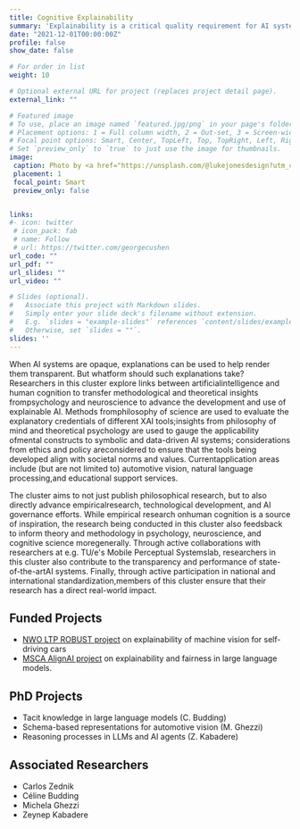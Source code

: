 ```yaml
---
title: Cognitive Explainability
summary: 'Explainability is a critical quality requirement for AI systems. It is threatened when systems are too complex and dynamic, and it may be ensured through interpretable design or through post-hoc explanation. Philosophical work is required, however, to understand what this actually means. [(read more)](/project/explainability)'
date: "2021-12-01T00:00:00Z"
profile: false
show_date: false

# For order in list 
weight: 10

# Optional external URL for project (replaces project detail page).
external_link: ""

# Featured image
# To use, place an image named `featured.jpg/png` in your page's folder.
# Placement options: 1 = Full column width, 2 = Out-set, 3 = Screen-width
# Focal point options: Smart, Center, TopLeft, Top, TopRight, Left, Right, BottomLeft, Bottom, BottomRight
# Set `preview_only` to `true` to just use the image for thumbnails.
image:
 caption: Photo by <a href="https://unsplash.com/@lukejonesdesign?utm_content=creditCopyText&utm_medium=referral&utm_source=unsplash">Luke Jones</a> on <a href="https://unsplash.com/photos/a-close-up-of-a-computer-circuit-board-tBvF46kmwBw?utm_content=creditCopyText&utm_medium=referral&utm_source=unsplash">Unsplash</a>
 placement: 1
 focal_point: Smart
 preview_only: false


links:
#- icon: twitter
 # icon_pack: fab
 # name: Follow
 # url: https://twitter.com/georgecushen
url_code: ""
url_pdf: ""
url_slides: ""
url_video: ""

# Slides (optional).
#   Associate this project with Markdown slides.
#   Simply enter your slide deck's filename without extension.
#   E.g. `slides = "example-slides"` references `content/slides/example-slides.md`.
#   Otherwise, set `slides = ""`.
slides: ''
---
```


When AI systems are opaque, explanations can be used to help render them transparent. But whatform should such explanations take? Researchers in this cluster explore links between artificialintelligence and human cognition to transfer methodological and theoretical insights frompsychology and neuroscience to advance the development and use of explainable AI. Methods fromphilosophy of science are used to evaluate the explanatory credentials of different XAI tools;insights from philosophy of mind and theoretical psychology are used to gauge the applicability ofmental constructs to symbolic and data-driven AI systems; considerations from ethics and policy areconsidered to ensure that the tools being developed align with societal norms and values. Currentapplication areas include (but are not limited to) automotive vision, natural language processing,and educational support services.

The cluster aims to not just publish philosophical research, but to also directly advance empiricalresearch, technological development, and AI governance efforts. While empirical research onhuman cognition is a source of inspiration, the research being conducted in this cluster also feedsback to inform theory and methodology in psychology, neuroscience, and cognitive science moregenerally. Through active collaborations with researchers at e.g. TU/e's Mobile Perceptual Systemslab, researchers in this cluster also contribute to the transparency and performance of state-of-the-artAI systems. Finally, through active participation in national and international standardization,members of this cluster ensure that their research has a direct real-world impact.

## Funded Projects

- [NWO LTP ROBUST project](https://www.tue.nl/en/storage/biomedische-technologie/de-faculteit/news-and-events/news-overview/05-01-2023-robust-ai-program-receives-additional-eur25-million-in-funding-from-dutch-research-council) on explainability of machine vision for self-driving cars
- [MSCA AlignAI project](https://alignai.eu/) on explainability and fairness in large language models.


## PhD Projects

- Tacit knowledge in large language models (C. Budding)
- Schema-based representations for automotive vision (M. Ghezzi)
- Reasoning processes in LLMs and AI agents (Z. Kabadere)

## Associated Researchers

- Carlos Zednik
- Céline Budding
- Michela Ghezzi
- Zeynep Kabadere
